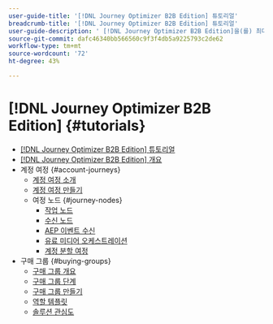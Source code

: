 ```yaml
---
user-guide-title: '[!DNL Journey Optimizer B2B Edition] 튜토리얼'
breadcrumb-title: '[!DNL Journey Optimizer B2B Edition] 튜토리얼'
user-guide-description: ' [!DNL Journey Optimizer B2B Edition]을(를) 최대한 활용하는 방법을 알아봅니다. 기본 제공 생성형 AI와 업계 최고 수준의 자동화를 활용해 계정 및 구매 그룹 여정을 조율하여 특정 서비스에 대한 수요를 극대화할 수 있습니다.'
source-git-commit: dafc46340bb566560c9f3f4db5a9225793c2de62
workflow-type: tm+mt
source-wordcount: '72'
ht-degree: 43%

---
```



# [!DNL Journey Optimizer B2B Edition] {#tutorials}

+ [[!DNL Journey Optimizer B2B Edition] 튜토리얼](overview.md)
+ [[!DNL Journey Optimizer B2B Edition] 개요](/help/overview-video.md)
+ 계정 여정 {#account-journeys}
   + [계정 여정 소개](/help/account-journeys/introducing-account-journeys.md)
   + [계정 여정 만들기](/help/account-journeys/create-an-account-journey.md)
   + 여정 노드 {#journey-nodes}
      + [작업 노드](/help/account-journeys/journey-nodes/action-node.md)
      + [수신 노드](/help/account-journeys/journey-nodes/listen-node.md)
      + [AEP 이벤트 수신](/help/account-journeys/journey-nodes/listen-for-aep-events.md)
      + [유료 미디어 오케스트레이션](/help/account-journeys/journey-nodes/paid-media-orchestration.md)
      + [계정 분할 여정](/help/account-journeys/journey-nodes/split-account-journey.md)
+ 구매 그룹 {#buying-groups}
   + [구매 그룹 개요](/help/buying-groups/buying-groups-overview.md)
   + [구매 그룹 단계](/help/buying-groups/buying-group-stages.md)
   + [구매 그룹 만들기](/help/buying-groups/create-a-buying-group.md)
   + [역할 템플릿](/help/buying-groups/role-templates.md)
   + [솔루션 관심도](/help/buying-groups/solution-interest.md)
